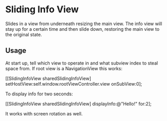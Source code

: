 Sliding Info View
=================

Slides in a view from underneath resizing the main view. The info view will stay up for a certain time and then slide down, restoring the main view to the original state.

Usage
-----

At start up, tell which view to operate in and what subview index to steal space from. If root view is a NavigationView this works:

  [[SlidingInfoView sharedSlidingInfoView] setHostView:self.window.rootViewController.view onSubView:0];

To display info for two seconds:

  [[SlidingInfoView sharedSlidingInfoView] displayInfo:@"Hello!" for:2];

It works with screen rotation as well.